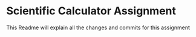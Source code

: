 # Scientific Calculator Assignment

This Readme will explain all the changes and commits for this assignment
